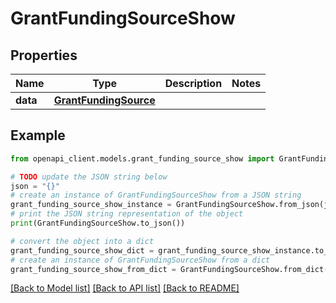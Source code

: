 # GrantFundingSourceShow


## Properties

Name | Type | Description | Notes
------------ | ------------- | ------------- | -------------
**data** | [**GrantFundingSource**](GrantFundingSource.md) |  | 

## Example

```python
from openapi_client.models.grant_funding_source_show import GrantFundingSourceShow

# TODO update the JSON string below
json = "{}"
# create an instance of GrantFundingSourceShow from a JSON string
grant_funding_source_show_instance = GrantFundingSourceShow.from_json(json)
# print the JSON string representation of the object
print(GrantFundingSourceShow.to_json())

# convert the object into a dict
grant_funding_source_show_dict = grant_funding_source_show_instance.to_dict()
# create an instance of GrantFundingSourceShow from a dict
grant_funding_source_show_from_dict = GrantFundingSourceShow.from_dict(grant_funding_source_show_dict)
```
[[Back to Model list]](../README.md#documentation-for-models) [[Back to API list]](../README.md#documentation-for-api-endpoints) [[Back to README]](../README.md)


